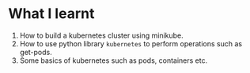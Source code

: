 What I learnt
==

1. How to build a kubernetes cluster using minikube.
2. How to use python library `kubernetes` to perform operations such as get-pods.
3. Some basics of kubernetes such as pods, containers etc.